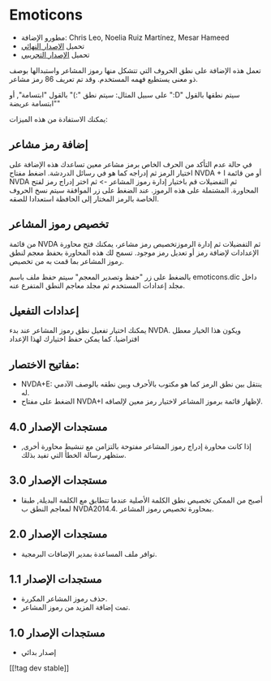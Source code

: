 # Emoticons #

* مطورو الإضافة: Chris Leo, Noelia Ruiz Martínez, Mesar Hameed
* تحميل [الإصدار النهائي][1]
* تحميل [الإصدار التجريبي][2]

تعمل هذه الإضافة على نطق الحروف التي تتشكل منها رموز المشاعر واستبدالها بوصف
ذو معنى يستطيع فهمه المستخدم. وقد تم تعريف 86 رمز مشاعر.

على سبيل المثال: سيتم نطق ":)" بالقول "ابتسامة", أو ":D" سيتم نطقها بالقول
"ابتسامة عريضة"

يمكنك الاستفادة من هذه الميزات:

## إضافة رمز مشاعر ##

في حالة عدم التأكد من الحرف الخاص برمز مشاعر معين تساعدك هذه الإضافة على اختيار الرمز ثم إدراجه كما هو في رسائل الدردشة.
اضغط مفتاح NVDA + I أو من قائمة NVDA ثم التفضيلات قم باختيار إدارة رموز المشاعر -> ثم اختر إدراج رمز لفتح المحاورة.
المشتملة على هذه الرموز.
عند الضغط على زر الموافقة سيتم نسخ الحروف الخاصة بالرمز المختار إلى الحافظة استعدادا للصقه.


## تخصيص رموز المشاعر ##

من قائمة NVDA ثم التفضيلات ثم إدارة الرموزتخصيص رمز مشاعر، يمكنك فتح محاورة الإعدادات لإضافة رمز أو تعديل رمز موجود.
تسمح لك هذه المحاورة بحفظ معجم لنطق رموز المشاعر بما قمت به من تخصيص.

بالضغط على زر "حفظ وتصدير المعجم" سيتم حفظ ملف باسم emoticons.dic داخل مجلد
إعدادات المستخدم ثم مجلد معاجم النطق المتفرع عنه.


## إعدادات التفعيل ##

يمكنك اختيار تفعيل نطق رموز المشاعر عند بدء NVDA. ويكون هذا الخيار معطل
افتراضيا. كما يمكن حفظ اختيارك لهذا الإعداد 

## مفاتيح الاختصار: ##

*	NVDA+E: ينتقل بين نطق الرمز كما هو مكتوب بالأحرف وبين نطقه بالوصف الآدمي
  له.
*	الضغط على مفتاح NVDA+I لإظهار قائمة برموز المشاعر لاختيار رمز معين
  لإلصاقه. 


## مستجدات الإصدار 4.0 ##

* إذا كانت محاورة إدراج رموز المشاعر مفتوحة بالتزامن مع تنشيط محاورة أخرى,
  ستظهر رسالة الخطأ التي تفيد بذلك.


## مستجدات الإصدار 3.0 ##

* أصبح من الممكن تخصيص نطق الكلمة الأصلية عندما تتطابق مع الكلمة البديلة,
  طبقا لمعاجم النطق ب NVDA2014.4. بمحاورة تخصيص رموز المشاعر.


## مستجدات الإصدار 2.0 ##

* توافر ملف المساعدة بمدير الإضافات البرمجية.


## مستجدات الإصدار 1.1 ##

* حذف رموز المشاعر المكررة.
* تمت إضافة المزيد من رموز المشاعر.

## مستجدات الإصدار 1.0 ##

* إصدار بدائي

[[!tag dev stable]]

[1]: http://addons.nvda-project.org/files/get.php?file=emo

[2]: http://addons.nvda-project.org/files/get.php?file=emo-dev
